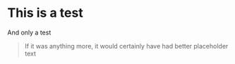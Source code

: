 # This is a test

And only a test

> If it was anything more, it would certainly have had better placeholder text